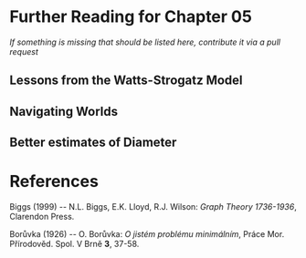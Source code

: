 # Further Reading for Chapter 05
*If something is missing that should be listed here, contribute it via a pull request*




## Lessons from the Watts-Strogatz Model

## Navigating Worlds

## Better estimates of Diameter



# References

Biggs (1999) -- N.L. Biggs, E.K. Lloyd, R.J. Wilson: *Graph Theory 1736-1936*, Clarendon Press. 

Borůvka (1926) -- O. Borůvka: *O jistém problému minimálním*, Práce Mor. Přírodověd. Spol. V Brně **3**, 37-58.  


